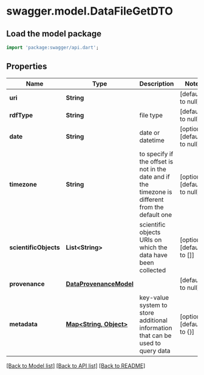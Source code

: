 # swagger.model.DataFileGetDTO

## Load the model package
```dart
import 'package:swagger/api.dart';
```

## Properties
Name | Type | Description | Notes
------------ | ------------- | ------------- | -------------
**uri** | **String** |  | [default to null]
**rdfType** | **String** | file type | [default to null]
**date** | **String** | date or datetime | [optional] [default to null]
**timezone** | **String** | to specify if the offset is not in the date and if the timezone is different from the default one | [optional] [default to null]
**scientificObjects** | **List&lt;String&gt;** | scientific objects URIs on which the data have been collected | [optional] [default to []]
**provenance** | [**DataProvenanceModel**](DataProvenanceModel.md) |  | [default to null]
**metadata** | [**Map&lt;String, Object&gt;**](Object.md) | key-value system to store additional information that can be used to query data | [optional] [default to {}]

[[Back to Model list]](../README.md#documentation-for-models) [[Back to API list]](../README.md#documentation-for-api-endpoints) [[Back to README]](../README.md)


